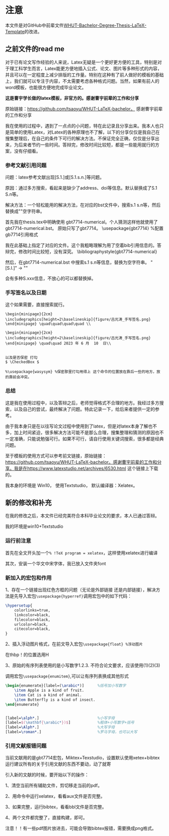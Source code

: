 # 注意

本文件是对GitHub中前辈文件[WHUT-Bachelor-Degree-Thesis-LaTeX-Template](https://github.com/GuangtaoLyu/WHUT-Bachelor-Degree-Thesis-LaTeX-Template)的改进。

## 之前文件的read me

对于已有论文写作经验的人来说，Latex无疑是一个更好更方便的工具，特别是对于理工科学生而言，Latex能更方便地插入公式、论文、图片等多种形式的内容，并且可以在一定程度上减少排版的工作量。特别在这种有了前人做好的模板的基础上，我们就可以专注于内容，不太需要考虑各种格式问题。当然，如果有前人的word模板，也能很方便地完成毕业论文。

**这是曹宇学长做的latex模板，非官方的。感谢曹宇前辈的工作和分享**

原始链接：https://github.com/tsaoyu/WHUT-LaTeX-bachelor。
感谢曹宇前辈的工作和分享

我在使用的过程中，遇到了一点点的小问题，特在此记录且分享出来。我本人也只是简单的使用Latex，对Latex的各种原理也不了解，以下的分享仅仅是我自己在搜集整理后，在自己的条件下可行的解决方法。不保证完全正确，仅仅是分享出来，为后来者节约一些时间。答辩完，修改时间比较短，都是一些能用就行的方案，没有仔细看。

### 参考文献引用问题

问题：latex参考文献出现[S.1.]或[S.1.s.n.]等问题。

原因：通过多方搜索，看起来是缺少了address、doi等信息。默认替换成了S.1 S.n等。

解决方法：一个轻松能用的解决方法，在对应的bst文件中，搜索s.1 s.n等，然后替换成""空字符串。

首先我在thesis.tex中明确使用 gbt7714-numerical。个人猜测这样他就使用了gbt7714-numerical.bst。 原始只写了gbt7714。 \usepackage{gbt7714}                 %配置gb7714引用格式

我在此基础上指定了对应的文件。这个我粗略理解为用了空着bib引用信息的。答辩完，修改时间比较短，没有深究。 \bibliographystyle{gbt7714-numerical}

然后，在gbt7714-numerical.bst 中搜索s.1 s.n等信息，替换为空字符串。 "[S.l.]" -> ""

会有多种S.xxx信息，不放心的可以都替换掉。

### 手写签名以及日期

这个如果需要，直接搜索就行。

```
\begin{minipage}{2cm}
\includegraphics[height=2\baselineskip]{figure/吕光涛_手写签名.png}
\end{minipage} \quad\quad\quad\quad \\
 
\begin{minipage}{2cm}
\includegraphics[height=2\baselineskip]{figure/吕光涛_手写签名.png} 
\end{minipage} \quad\quad 2023 年 6 月  10  日\\

     
以及是否保密 打勾
$ \CheckedBox $ 

%\usepackage{wasysym} %保密那里打勾用得上 这个命令的位置放在靠后一些的地方，放的靠前会冲突。
```

 ### 总结

这是我在使用过程中，以及答辩之后，老师觉得格式不合理的地方。我经过多方搜索，以及自己的尝试，最终解决了问题。特此记录一下，给后来者提供一定的参考。

由于我本身只是在以往写论文过程中使用到了latex，但是对latex本身了解也不多，加上时间紧迫，很多解决方法可能不是那么合理，搜集整理和猜测的原因也不一定准确，只能说勉强可行。如果不可行，请自行使用关键词搜索，很多都是经典问题。

至于模板的使用方式可以参考前文链接，原始链接：https://github.com/tsaoyu/WHUT-LaTeX-bachelor。感谢曹宇前辈的工作和分享。我是在https://www.latexstudio.net/archives/6530.html  这个链接上下载的。

我本身的环境是 Win10， 使用Textstudio， 默认编译器：Xelatex。



## 新的修改和补充

在我的修改之后，本文件已经完美符合本科毕业论文的要求，本人已通过答辩。

我的环境是win10+Textstudio

### 运行前注意

首先在全文开头加一个`% !TeX program = xelatex`，这样使用xelatex进行编译

其次，安装一个华文中宋字体，我已放入文件夹font

### 新加入的宏包和作用

1、存在一个链接出现红色方框的问题（无论是外部链接 还是内部链接），解决方法是先导入宏包`\usepackage{hyperref}`调用宏包中的如下代码：

``` latex
\hypersetup{
	colorlinks=true,
	linkcolor=black,
	filecolor=black,      
	urlcolor=black,
	citecolor=black,
}
```



2、插入浮动图片格式，在前文导入宏包`\usepackage{float} %浮动图片`

在thbp！的位置选用H



3、原始的有序列表使用的是小写数字1.2.3. 不符合论文要求，应该使用(1)(2)(3)

调用宏包`\usepackage{enumitem}`,可以让有序列表换成其他形式

```latex
\begin{enumerate}[label=(\arabic*)]      %括号加小写数字
    \item Apple is a kind of fruit.
    \item Cat is a kind of animal.
    \item Butterfly is a kind of insect.
\end{enumerate}


[label=\alph*.]                          %小写字母
[label=$(\mathbf{\arabic*})$]            %粗体+小写数字+括号
[label=\Alph*.]							 %大写字母
[label=\roman*.]						 %罗马字母，也可以大写
```



### 引用文献报错问题

当前文献用的是gbt7714宏包，Miktex+Texstudio，设置默认使用xetex+bibtex运行建议所有的关于引用文献的东西不要动，动了就寄

引入新的文献的时候，要开始以下的操作：

1、清空当前所有辅助文件，剪切移走当前的pdf。

2、用命令中运行xelatex，看看aux文件是否完整。

3、如果完整，运行bibtex，看看bbl文件是否完整。

4、两个文件都完整了，直接构建，即可。

注意！！有一些pdf图片放进去，可能会导致bibtex报错，需要换成png格式。
